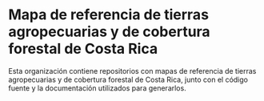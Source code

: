 # Mapa de referencia de tierras agropecuarias y de cobertura forestal de Costa Rica

Esta organización contiene repositorios con mapas de referencia de tierras agropecuarias y de cobertura forestal de Costa Rica, junto con el código fuente y la documentación utilizados para generarlos.